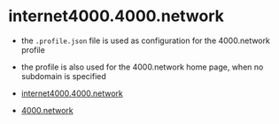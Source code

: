 # internet4000.4000.network

- the `.profile.json` file is used as configuration for the 4000.network profile
- the profile is also used for the 4000.network home page, when no subdomain is specified

- [internet4000.4000.network](https://internet4000.4000.network)
- [4000.network](https://4000.network)

